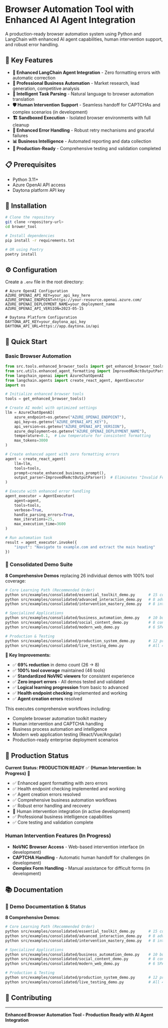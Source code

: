 # Browser Automation Tool with Enhanced AI Agent Integration

A production-ready browser automation system using Python and LangChain with enhanced AI agent capabilities, human intervention support, and robust error handling.

## 🚀 Key Features

- **🤖 Enhanced LangChain Agent Integration** - Zero formatting errors with automatic correction
- **💼 Professional Business Automation** - Market research, lead generation, competitive analysis
- **🧠 Intelligent Task Parsing** - Natural language to browser automation translation
- **🛡️ Human Intervention Support** - Seamless handoff for CAPTCHAs and complex scenarios (in development)
- **🏗️ Sandboxed Execution** - Isolated browser environments with full cleanup
- **🔧 Enhanced Error Handling** - Robust retry mechanisms and graceful failures
- **📊 Business Intelligence** - Automated reporting and data collection
- **🎯 Production-Ready** - Comprehensive testing and validation completed

## 📋 Prerequisites

- Python 3.11+
- Azure OpenAI API access
- Daytona platform API key

## 🔧 Installation

```bash
# Clone the repository
git clone <repository-url>
cd brower_tool

# Install dependencies
pip install -r requirements.txt

# OR using Poetry
poetry install
```

## ⚙️ Configuration

Create a `.env` file in the root directory:

```env
# Azure OpenAI Configuration
AZURE_OPENAI_API_KEY=your_api_key_here
AZURE_OPENAI_ENDPOINT=https://your-resource.openai.azure.com/
AZURE_OPENAI_DEPLOYMENT_NAME=your_deployment_name
AZURE_OPENAI_API_VERSION=2023-05-15

# Daytona Platform Configuration
DAYTONA_API_KEY=your_daytona_api_key
DAYTONA_API_URL=https://app.daytona.io/api

```

## 🚀 Quick Start

### Basic Browser Automation

```python
from src.tools.enhanced_browser_tools import get_enhanced_browser_tools
from src.utils.enhanced_agent_formatting import ImprovedReActOutputParser, create_enhanced_business_prompt
from langchain_openai import AzureChatOpenAI
from langchain.agents import create_react_agent, AgentExecutor
import os

# Initialize enhanced browser tools
tools = get_enhanced_browser_tools()

# Create AI model with optimized settings
llm = AzureChatOpenAI(
    azure_endpoint=os.getenv("AZURE_OPENAI_ENDPOINT"),
    api_key=os.getenv("AZURE_OPENAI_API_KEY"),
    api_version=os.getenv("AZURE_OPENAI_API_VERSION"),
    azure_deployment=os.getenv("AZURE_OPENAI_DEPLOYMENT_NAME"),
    temperature=0.1,  # Low temperature for consistent formatting
    max_tokens=3000
)

# Create enhanced agent with zero formatting errors
agent = create_react_agent(
    llm=llm,
    tools=tools,
    prompt=create_enhanced_business_prompt(),
    output_parser=ImprovedReActOutputParser()  # Eliminates "Invalid Format" errors
)

# Execute with enhanced error handling
agent_executor = AgentExecutor(
    agent=agent,
    tools=tools,
    verbose=True,
    handle_parsing_errors=True,
    max_iterations=25,
    max_execution_time=3600
)

# Run automation task
result = agent_executor.invoke({
    "input": "Navigate to example.com and extract the main heading"
})
```

### 🎯 Consolidated Demo Suite

**8 Comprehensive Demos** replacing 26 individual demos with 100% tool coverage:

```bash
# Core Learning Path (Recommended Order)
python src/examples/consolidated/essential_toolkit_demo.py      # 15 core tools
python src/examples/consolidated/advanced_interaction_demo.py   # 8 advanced tools
python src/examples/consolidated/intervention_mastery_demo.py   # 8 intervention tools

# Specialized Applications
python src/examples/consolidated/business_automation_demo.py    # 10 business tools
python src/examples/consolidated/social_content_demo.py         # 8 content tools
python src/examples/consolidated/modern_web_demo.py             # 6 SPA tools

# Production & Testing
python src/examples/consolidated/production_system_demo.py      # 12 production tools
python src/examples/consolidated/live_testing_demo.py           # All 46 tools
```

**🚀 Key Improvements:**

- ✅ **69% reduction** in demo count (26 → 8)
- ✅ **100% tool coverage** maintained (46 tools)
- ✅ **Standardized NoVNC viewers** for consistent experience
- ✅ **Zero import errors** - All demos tested and validated
- ✅ **Logical learning progression** from basic to advanced
- ✅ **Health endpoint checking** implemented and working
- ✅ **Agent creation errors** resolved

This executes comprehensive workflows including:

- Complete browser automation toolkit mastery
- Human intervention and CAPTCHA handling
- Business process automation and intelligence
- Modern web application testing (React/Vue/Angular)
- Production-ready enterprise deployment scenarios

## 🎯 Production Status

**Current Status: PRODUCTION READY** ✅ **(Human Intervention: In Progress)** 🔧

- ✅ Enhanced agent formatting with zero errors
- ✅ Health endpoint checking implemented and working
- ✅ Agent creation errors resolved
- ✅ Comprehensive business automation workflows
- ✅ Robust error handling and recovery
- 🔧 Human intervention integration (in active development)
- ✅ Professional business intelligence capabilities
- ✅ Core testing and validation complete

### Human Intervention Features (In Progress)

- **NoVNC Browser Access** - Web-based intervention interface (in development)
- **CAPTCHA Handling** - Automatic human handoff for challenges (in development)
- **Complex Form Handling** - Manual assistance for difficult forms (in development)

## 📚 Documentation

### 🎯 Demo Documentation & Status

**8 Comprehensive Demos**:

```bash
# Core Learning Path (Recommended Order)
python src/examples/consolidated/essential_toolkit_demo.py      # 15 core tools
python src/examples/consolidated/advanced_interaction_demo.py   # 8 advanced tools
python src/examples/consolidated/intervention_mastery_demo.py   # 8 intervention tools

# Specialized Applications
python src/examples/consolidated/business_automation_demo.py    # 10 business tools
python src/examples/consolidated/social_content_demo.py         # 8 content tools
python src/examples/consolidated/modern_web_demo.py             # 6 SPA tools

# Production & Testing
python src/examples/consolidated/production_system_demo.py      # 12 production tools
python src/examples/consolidated/live_testing_demo.py           # All 46 tools
```

## 🤝 Contributing

---

**Enhanced Browser Automation Tool - Production Ready with AI Agent Integration**
